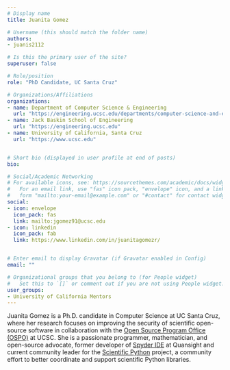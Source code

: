 ```yaml
---
# Display name
title: Juanita Gomez

# Username (this should match the folder name)
authors:
- juanis2112

# Is this the primary user of the site?
superuser: false

# Role/position
role: "PhD Candidate, UC Santa Cruz"

# Organizations/Affiliations
organizations:
- name: Department of Computer Science & Engineering
  url: "https://engineering.ucsc.edu/departments/computer-science-and-engineering"
- name: Jack Baskin School of Engineering
  url: "https://engineering.ucsc.edu"
- name: University of California, Santa Cruz
  url: "https://www.ucsc.edu"


# Short bio (displayed in user profile at end of posts)
bio:

# Social/Academic Networking
# For available icons, see: https://sourcethemes.com/academic/docs/widgets/#icons
#   For an email link, use "fas" icon pack, "envelope" icon, and a link in the
#   form "mailto:your-email@example.com" or "#contact" for contact widget.
social:
- icon: envelope
  icon_pack: fas
  link: mailto:jgomez91@ucsc.edu
- icon: linkedin
  icon_pack: fab
  link: https://www.linkedin.com/in/juanitagomezr/


# Enter email to display Gravatar (if Gravatar enabled in Config)
email: ""

# Organizational groups that you belong to (for People widget)
#   Set this to `[]` or comment out if you are not using People widget.  
user_groups:
- University of California Mentors
---
```

Juanita Gomez is a Ph.D. candidate in Computer Science at UC Santa Cruz, where her research focuses on improving the security of scientific open-source software in collaboration with the [Open Source Program Office (OSPO)](https://ucsc-ospo.github.io) at UCSC. She is a passionate programmer, mathematician, and open-source advocate, former developer of [Spyder IDE](https://www.spyder-ide.org) at Quansight and current community leader for the [Scientific Python](https://scientific-python.org) project, a community effort to better coordinate and support scientific Python libraries.
